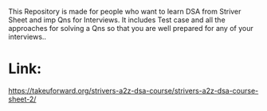 This Repository is made for people who want to learn DSA from Striver Sheet and imp Qns for Interviews.
It includes Test case and all the approaches for solving a Qns so that you are well prepared for any of your interviews..

# Link:

https://takeuforward.org/strivers-a2z-dsa-course/strivers-a2z-dsa-course-sheet-2/

